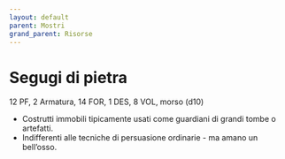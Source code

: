 ```yaml
---
layout: default
parent: Mostri
grand_parent: Risorse
---
```


# Segugi di pietra

12 PF, 2 Armatura, 14 FOR, 1 DES, 8 VOL, morso (d10)

- Costrutti immobili tipicamente usati come guardiani di grandi tombe o artefatti.
- Indifferenti alle tecniche di persuasione ordinarie - ma amano un bell’osso.
